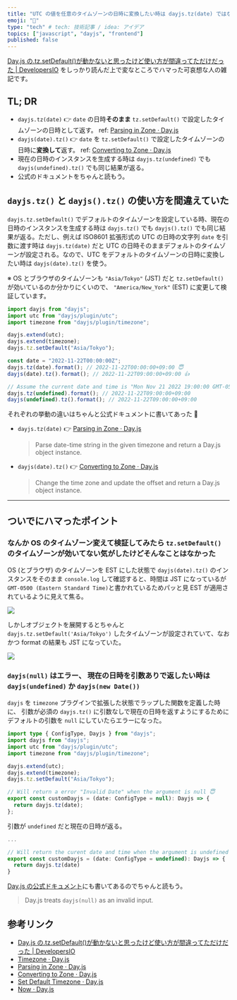 ```yaml
---
title: "UTC の値を任意のタイムゾーンの日時に変換したい時は dayjs.tz(date) ではなく dayjs(date).tz() を使おう"
emoji: "📆"
type: "tech" # tech: 技術記事 / idea: アイデア
topics: ["javascript", "dayjs", "frontend"]
published: false
---
```


[Day.js の.tz.setDefault()が動かないと思ったけど使い方が間違ってただけだった | DevelopersIO](https://dev.classmethod.jp/articles/day-js-timezone-set-default/) をしっかり読んだ上で変なところでハマった可哀想な人の雑記です。

## TL; DR

- `dayjs.tz(date)` 👉 `date` の日時**そのまま** `tz.setDefault()` で設定したタイムゾーンの日時として返す。 ref: [Parsing in Zone · Day.js](https://day.js.org/docs/en/timezone/parsing-in-zone)
- `dayjs(date).tz()` 👉 `date` を `tz.setDefault()` で設定したタイムゾーンの日時に**変換して**返す。 ref: [Converting to Zone · Day.js](https://day.js.org/docs/en/timezone/converting-to-zone)
- 現在の日時のインスタンスを生成する時は `dayjs.tz(undefined)` でも `dayjs(undefined).tz()` でも同じ結果が返る。
- 公式のドキュメントをちゃんと読もう。

## `dayjs.tz()` と `dayjs().tz()` の使い方を間違えていた

`dayjs.tz.setDefault()` でデフォルトのタイムゾーンを設定している時、現在の日時のインスタンスを生成する時は `dayjs.tz()` でも `dayjs().tz()` でも同じ結果が返る。ただし、例えば ISO8601 拡張形式の UTC の日時の文字列 `date` を引数に渡す時は `dayjs.tz(date)` だと UTC の日時そのままデフォルトのタイムゾーンが設定される。なので、UTC をデフォルトのタイムゾーンの日時に変換したい時は `dayjs(date).tz()` を使う。

※ OS とブラウザのタイムゾーンも `"Asia/Tokyo"` (JST) だと `tz.setDefault()` が効いているのか分かりにくいので、 `"America/New_York"` (EST) に変更して検証しています。

```typescript
import dayjs from "dayjs";
import utc from "dayjs/plugin/utc";
import timezone from "dayjs/plugin/timezone";

dayjs.extend(utc);
dayjs.extend(timezone);
dayjs.tz.setDefault("Asia/Tokyo");

const date = "2022-11-22T00:00:00Z";
dayjs.tz(date).format(); // 2022-11-22T00:00:00+09:00 😇
dayjs(date).tz().format(); // 2022-11-22T09:00:00+09:00 👍

// Assume the current date and time is "Mon Nov 21 2022 19:00:00 GMT-0500 (Eastern Standard Time)"
dayjs.tz(undefined).format(); // 2022-11-22T09:00:00+09:00
dayjs(undefined).tz().format(); // 2022-11-22T09:00:00+09:00
```

それぞれの挙動の違いはちゃんと公式ドキュメントに書いてあった 🙈

- `dayjs.tz(date)` 👉 [Parsing in Zone · Day.js](https://day.js.org/docs/en/timezone/parsing-in-zone)
  > Parse date-time string in the given timezone and return a Day.js object instance.
- `dayjs(date).tz()` 👉 [Converting to Zone · Day.js](https://day.js.org/docs/en/timezone/converting-to-zone)
  > Change the time zone and update the offset and return a Day.js object instance.

---

## ついでにハマったポイント

### なんか OS のタイムゾーン変えて検証してみたら `tz.setDefault()` のタイムゾーンが効いてない気がしたけどそんなことはなかった

OS (とブラウザ) のタイムゾーンを EST にした状態で `dayjs(date).tz()` のインスタンスをそのまま `console.log` して確認すると、時間は JST になっているが `GMT-0500 (Eastern Standard Time)`と書かれているためパッと見 EST が適用されているように見えて焦る。

![](https://storage.googleapis.com/zenn-user-upload/2f8d69490a4f-20221123.png)

しかしオブジェクトを展開するとちゃんと `dayjs.tz.setDefault('Asia/Tokyo')` したタイムゾーンが設定されていて、なおかつ format の結果も JST になっていた。

![](https://storage.googleapis.com/zenn-user-upload/0c2bcc5e5f76-20221123.png)

### `dayjs(null)` はエラー、 現在の日時を引数ありで返したい時は `dayjs(undefined)` か `dayjs(new Date())`

`dayjs` を `timezone` プラグインで拡張した状態でラップした関数を定義した時に、 引数が必須の `dayjs.tz()` に引数なしで現在の日時を返すようにするためにデフォルトの引数を `null` にしていたらエラーになった。

```typescript
import type { ConfigType, Dayjs } from "dayjs";
import dayjs from "dayjs";
import utc from "dayjs/plugin/utc";
import timezone from "dayjs/plugin/timezone";

dayjs.extend(utc);
dayjs.extend(timezone);
dayjs.tz.setDefault("Asia/Tokyo");

// Will return a error "Invalid Date" when the argument is null 😇
export const customDayjs = (date: ConfigType = null): Dayjs => {
  return dayjs.tz(date);
};
```

引数が `undefined` だと現在の日時が返る。

```typescript
...

// Will return the curent date and time when the argument is undefined 👍
export const customDayjs = (date: ConfigType = undefined): Dayjs => {
  return dayjs.tz(date)
}
```

[Day.js の公式ドキュメント](https://day.js.org/docs/en/parse/now)にも書いてあるのでちゃんと読もう。

> Day.js treats `dayjs(null)` as an invalid input.

## 参考リンク

- [Day.js の.tz.setDefault()が動かないと思ったけど使い方が間違ってただけだった | DevelopersIO](https://dev.classmethod.jp/articles/day-js-timezone-set-default/)
- [Timezone · Day.js](https://day.js.org/docs/en/plugin/timezone)
- [Parsing in Zone · Day.js](https://day.js.org/docs/en/timezone/parsing-in-zone)
- [Converting to Zone · Day.js](https://day.js.org/docs/en/timezone/converting-to-zone)
- [Set Default Timezone · Day.js](https://day.js.org/docs/en/timezone/set-default-timezone)
- [Now · Day.js](https://day.js.org/docs/en/parse/now)
